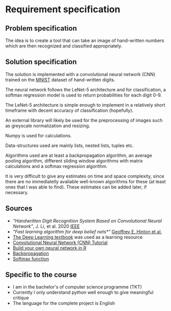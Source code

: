 # Requirement specification

## Problem specification
The idea is to create a tool that can take an image of hand-written numbers which are then recognized and classified appropriately.

## Solution specification
The solution is implemented with a convolutional neural network (CNN) trained on the [MNIST](http://yann.lecun.com/exdb/mnist/) dataset of hand-written digits.

The neural network follows the LeNet-5 architecture and for classification, a softmax regression model is used to return probabilities for each digit 0-9.

The LeNet-5 architecture is simple enough to implement in a relatively short timeframe with decent accuracy of classification (hopefully). 

An external library will likely be used for the preprocessing of images such as greyscale normalization and resizing. 

Numpy is used for calculations.

Data-structures used are mainly lists, nested lists, tuples etc.

Algorithms used are at least a backpropagation algorithm, an average pooling algorithm, different sliding window algorithms with matrix calculations and a softmax regression algorithm.

It is very difficult to give any estimates on time and space complexity, since there are no immediatelly avaliable well-known algorithms for these (at least ones that I was able to find). These estimates can be added later, if necessary.

## Sources
- _"Handwritten Digit Recognition System Based on Convolutional Neural Network"_, J. Li, et al. 2020 [IEEE](https://ieeexplore.ieee.org/document/9213619)
- _"Fast learning algorithm for deep belief nets*"_  [Geoffrey E. Hinton et al.](https://www.cs.toronto.edu/~hinton/absps/fastnc.pdf)
- [The Deep Learning textbook](https://www.deeplearningbook.org/) was used as a learning resource
- [Convolutional Neural Network (CNN) Tutorial](https://www.kaggle.com/code/kanncaa1/convolutional-neural-network-cnn-tutorial/notebook)
- [Build your own neural network in R](https://www.kaggle.com/code/russwill/build-your-own-neural-network-in-r)
- [Backpropagation](https://en.wikipedia.org/wiki/Backpropagation)
- [Softmax function](https://en.wikipedia.org/wiki/Softmax_function)

## Specific to the course
- I am in the bachelor's of computer science programme (TKT)
- Currently I only understand python well enough to give meaningful critique
- The language for the complete project is English
